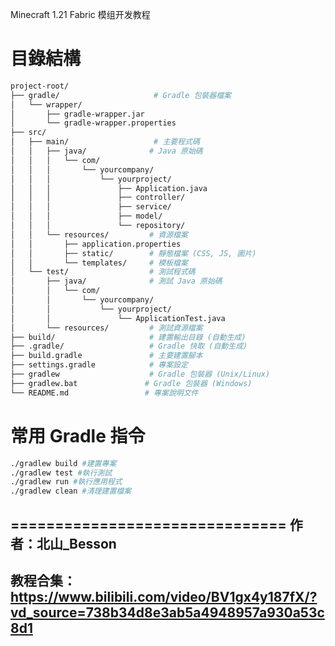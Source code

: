 Minecraft 1.21 Fabric 模组开发教程


# 目錄結構

```bash
project-root/
├── gradle/                     # Gradle 包裝器檔案
│   └── wrapper/
│       ├── gradle-wrapper.jar
│       └── gradle-wrapper.properties
├── src/
│   ├── main/                   # 主要程式碼
│   │   ├── java/              # Java 原始碼
│   │   │   └── com/
│   │   │       └── yourcompany/
│   │   │           └── yourproject/
│   │   │               ├── Application.java
│   │   │               ├── controller/
│   │   │               ├── service/
│   │   │               ├── model/
│   │   │               └── repository/
│   │   └── resources/         # 資源檔案
│   │       ├── application.properties
│   │       ├── static/        # 靜態檔案 (CSS, JS, 圖片)
│   │       └── templates/     # 模板檔案
│   └── test/                  # 測試程式碼
│       ├── java/              # 測試 Java 原始碼
│       │   └── com/
│       │       └── yourcompany/
│       │           └── yourproject/
│       │               └── ApplicationTest.java
│       └── resources/         # 測試資源檔案
├── build/                     # 建置輸出目錄 (自動生成)
├── .gradle/                   # Gradle 快取 (自動生成)
├── build.gradle               # 主要建置腳本
├── settings.gradle            # 專案設定
├── gradlew                    # Gradle 包裝器 (Unix/Linux)
├── gradlew.bat               # Gradle 包裝器 (Windows)
└── README.md                 # 專案說明文件
```

# 常用 Gradle 指令

```bash
./gradlew build #建置專案
./gradlew test #執行測試
./gradlew run #執行應用程式
./gradlew clean #清理建置檔案

```





===============================
作者：北山_Besson
---------------------------
教程合集：https://www.bilibili.com/video/BV1gx4y187fX/?vd_source=738b34d8e3ab5a4948957a930a53c8d1
---------------------------
